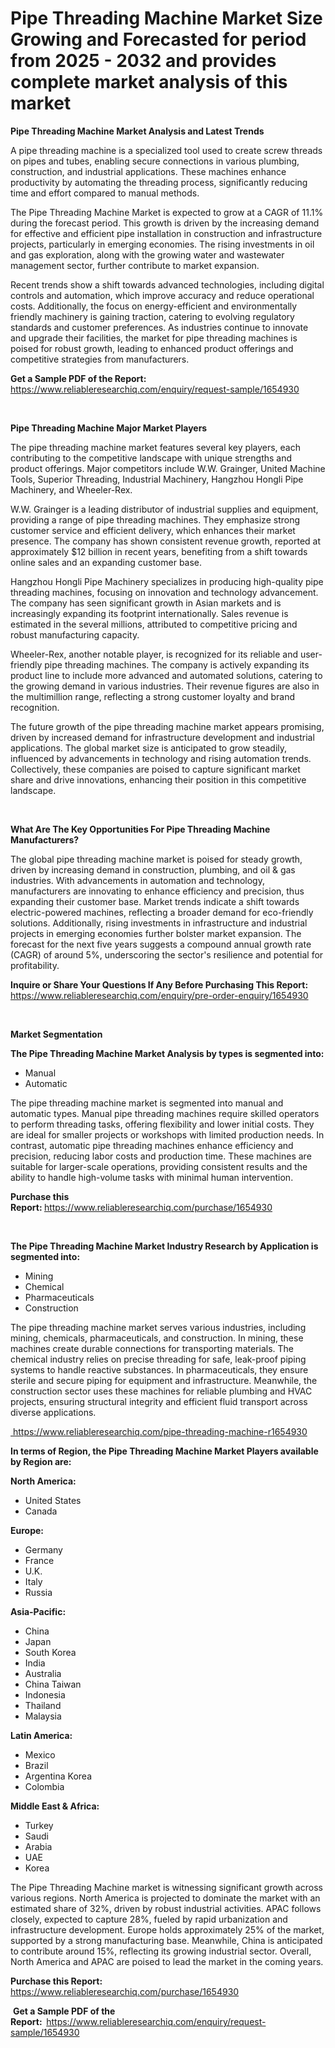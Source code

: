 <p><h1>Pipe Threading Machine Market Size Growing and Forecasted for period from 2025 - 2032 and provides complete market analysis of this market</h1></p><p><strong>Pipe Threading Machine Market Analysis and Latest Trends</strong></p>
<p><p>A pipe threading machine is a specialized tool used to create screw threads on pipes and tubes, enabling secure connections in various plumbing, construction, and industrial applications. These machines enhance productivity by automating the threading process, significantly reducing time and effort compared to manual methods. </p><p>The Pipe Threading Machine Market is expected to grow at a CAGR of 11.1% during the forecast period. This growth is driven by the increasing demand for effective and efficient pipe installation in construction and infrastructure projects, particularly in emerging economies. The rising investments in oil and gas exploration, along with the growing water and wastewater management sector, further contribute to market expansion. </p><p>Recent trends show a shift towards advanced technologies, including digital controls and automation, which improve accuracy and reduce operational costs. Additionally, the focus on energy-efficient and environmentally friendly machinery is gaining traction, catering to evolving regulatory standards and customer preferences. As industries continue to innovate and upgrade their facilities, the market for pipe threading machines is poised for robust growth, leading to enhanced product offerings and competitive strategies from manufacturers.</p></p>
<p><strong>Get a Sample PDF of the Report:&nbsp;</strong> <a href="https://www.reliableresearchiq.com/enquiry/request-sample/1654930?utm_campaign=3516&utm_medium=2&utm_source=Github&utm_content=ia&utm_term=18042025&utm_id=pipe-threading-machine">https://www.reliableresearchiq.com/enquiry/request-sample/1654930</a></p>
<p>&nbsp;</p>
<p><strong>Pipe Threading Machine Major Market Players</strong></p>
<p><p>The pipe threading machine market features several key players, each contributing to the competitive landscape with unique strengths and product offerings. Major competitors include W.W. Grainger, United Machine Tools, Superior Threading, Industrial Machinery, Hangzhou Hongli Pipe Machinery, and Wheeler-Rex.</p><p>W.W. Grainger is a leading distributor of industrial supplies and equipment, providing a range of pipe threading machines. They emphasize strong customer service and efficient delivery, which enhances their market presence. The company has shown consistent revenue growth, reported at approximately $12 billion in recent years, benefiting from a shift towards online sales and an expanding customer base.</p><p>Hangzhou Hongli Pipe Machinery specializes in producing high-quality pipe threading machines, focusing on innovation and technology advancement. The company has seen significant growth in Asian markets and is increasingly expanding its footprint internationally. Sales revenue is estimated in the several millions, attributed to competitive pricing and robust manufacturing capacity.</p><p>Wheeler-Rex, another notable player, is recognized for its reliable and user-friendly pipe threading machines. The company is actively expanding its product line to include more advanced and automated solutions, catering to the growing demand in various industries. Their revenue figures are also in the multimillion range, reflecting a strong customer loyalty and brand recognition.</p><p>The future growth of the pipe threading machine market appears promising, driven by increased demand for infrastructure development and industrial applications. The global market size is anticipated to grow steadily, influenced by advancements in technology and rising automation trends. Collectively, these companies are poised to capture significant market share and drive innovations, enhancing their position in this competitive landscape.</p></p>
<p>&nbsp;</p>
<p><strong>What Are The Key Opportunities For Pipe Threading Machine Manufacturers?</strong></p>
<p><p>The global pipe threading machine market is poised for steady growth, driven by increasing demand in construction, plumbing, and oil & gas industries. With advancements in automation and technology, manufacturers are innovating to enhance efficiency and precision, thus expanding their customer base. Market trends indicate a shift towards electric-powered machines, reflecting a broader demand for eco-friendly solutions. Additionally, rising investments in infrastructure and industrial projects in emerging economies further bolster market expansion. The forecast for the next five years suggests a compound annual growth rate (CAGR) of around 5%, underscoring the sector's resilience and potential for profitability.</p></p>
<p><strong>Inquire or Share Your Questions If Any Before Purchasing This Report:</strong> <a href="https://www.reliableresearchiq.com/enquiry/pre-order-enquiry/1654930?utm_campaign=3516&utm_medium=2&utm_source=Github&utm_content=ia&utm_term=18042025&utm_id=pipe-threading-machine">https://www.reliableresearchiq.com/enquiry/pre-order-enquiry/1654930</a></p>
<p>&nbsp;</p>
<p><strong>Market Segmentation</strong></p>
<p><strong>The Pipe Threading Machine Market Analysis by types is segmented into:</strong></p>
<p><ul><li>Manual</li><li>Automatic</li></ul></p>
<p><p>The pipe threading machine market is segmented into manual and automatic types. Manual pipe threading machines require skilled operators to perform threading tasks, offering flexibility and lower initial costs. They are ideal for smaller projects or workshops with limited production needs. In contrast, automatic pipe threading machines enhance efficiency and precision, reducing labor costs and production time. These machines are suitable for larger-scale operations, providing consistent results and the ability to handle high-volume tasks with minimal human intervention.</p></p>
<p><strong>Purchase this Report:&nbsp;</strong><a href="https://www.reliableresearchiq.com/purchase/1654930?utm_campaign=3516&utm_medium=2&utm_source=Github&utm_content=ia&utm_term=18042025&utm_id=pipe-threading-machine">https://www.reliableresearchiq.com/purchase/1654930</a></p>
<p>&nbsp;</p>
<p><strong>The Pipe Threading Machine Market Industry Research by Application is segmented into:</strong></p>
<p><ul><li>Mining</li><li>Chemical</li><li>Pharmaceuticals</li><li>Construction</li></ul></p>
<p><p>The pipe threading machine market serves various industries, including mining, chemicals, pharmaceuticals, and construction. In mining, these machines create durable connections for transporting materials. The chemical industry relies on precise threading for safe, leak-proof piping systems to handle reactive substances. In pharmaceuticals, they ensure sterile and secure piping for equipment and infrastructure. Meanwhile, the construction sector uses these machines for reliable plumbing and HVAC projects, ensuring structural integrity and efficient fluid transport across diverse applications.</p></p>
<p><a href="https://www.reliableresearchiq.com/pipe-threading-machine-r1654930?utm_campaign=3516&utm_medium=2&utm_source=Github&utm_content=ia&utm_term=18042025&utm_id=pipe-threading-machine">&nbsp;https://www.reliableresearchiq.com/pipe-threading-machine-r1654930</a></p>
<p><strong>In terms of Region, the Pipe Threading Machine Market Players available by Region are:</strong></p>
<p>
    <p> <strong> North America: </strong>
        <ul>
            <li>United States</li>
            <li>Canada</li>
        </ul>
        </p> 
    <p> <strong> Europe: </strong>
        <ul>
            <li>Germany</li>
            <li>France</li>
            <li>U.K.</li>
            <li>Italy</li>
            <li>Russia</li>
        </ul>
        </p> 
    <p> <strong> Asia-Pacific: </strong>
        <ul>
            <li>China</li>
            <li>Japan</li>
            <li>South Korea</li>
            <li>India</li>
            <li>Australia</li>
            <li>China Taiwan</li>
            <li>Indonesia</li>
            <li>Thailand</li>
            <li>Malaysia</li>
        </ul>
        </p> 
    <p> <strong> Latin America: </strong>
        <ul>
            <li>Mexico</li>
            <li>Brazil</li>
            <li>Argentina Korea</li>
            <li>Colombia</li>
        </ul>
        </p> 
    <p> <strong> Middle East & Africa: </strong>
        <ul>
            <li>Turkey</li>
            <li>Saudi</li>
            <li>Arabia</li>
            <li>UAE</li>
            <li>Korea</li>
        </ul>
    </p>
    </p>
<p><p>The Pipe Threading Machine market is witnessing significant growth across various regions. North America is projected to dominate the market with an estimated share of 32%, driven by robust industrial activities. APAC follows closely, expected to capture 28%, fueled by rapid urbanization and infrastructure development. Europe holds approximately 25% of the market, supported by a strong manufacturing base. Meanwhile, China is anticipated to contribute around 15%, reflecting its growing industrial sector. Overall, North America and APAC are poised to lead the market in the coming years.</p></p>
<p><strong>Purchase this Report: </strong><a href="https://www.reliableresearchiq.com/purchase/1654930?utm_campaign=3516&utm_medium=2&utm_source=Github&utm_content=ia&utm_term=18042025&utm_id=pipe-threading-machine">https://www.reliableresearchiq.com/purchase/1654930</a></p>
<p>&nbsp;<strong>Get a Sample PDF of the Report:&nbsp;&nbsp;</strong><a href="https://www.reliableresearchiq.com/enquiry/request-sample/1654930?utm_campaign=3516&utm_medium=2&utm_source=Github&utm_content=ia&utm_term=18042025&utm_id=pipe-threading-machine">https://www.reliableresearchiq.com/enquiry/request-sample/1654930</a></p>
<p><strong></strong></p>
<p><p></p><p></p><p></p></p>